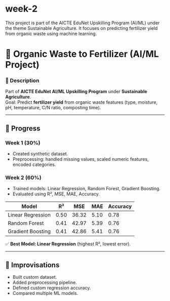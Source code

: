 # week-2
This project is part of the AICTE EduNet Upskilling Program (AI/ML) under the theme Sustainable Agriculture.   It focuses on predicting fertilizer yield from organic waste using machine learning.
# 🌱 Organic Waste to Fertilizer (AI/ML Project)

### 📌 Description
Part of **AICTE EduNet AI/ML Upskilling Program** under **Sustainable Agriculture**.  
Goal: Predict **fertilizer yield** from organic waste features (type, moisture, pH, temperature, C/N ratio, composting time).  

---

## 🚀 Progress

### Week 1 (30%)
- Created synthetic dataset.  
- Preprocessing: handled missing values, scaled numeric features, encoded categories.  

### Week 2 (60%)
- Trained models: Linear Regression, Random Forest, Gradient Boosting.  
- Evaluated using R², MSE, MAE, Accuracy.  

| Model              | R²   | MSE   | MAE  | Accuracy |
|--------------------|------|-------|------|----------|
| Linear Regression  | 0.50 | 36.32 | 5.10 | 0.78     |
| Random Forest      | 0.41 | 42.97 | 5.39 | 0.76     |
| Gradient Boosting  | 0.41 | 42.86 | 5.41 | 0.76     |

✅ **Best Model: Linear Regression** (highest R², lowest error).  

---

## 🔧 Improvisations
- Built custom dataset.  
- Added preprocessing pipeline.  
- Defined custom regression accuracy.  
- Compared multiple ML models.  
